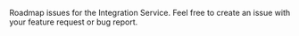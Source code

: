 Roadmap issues for the Integration Service. Feel free to create an issue with your feature request or bug report. 
